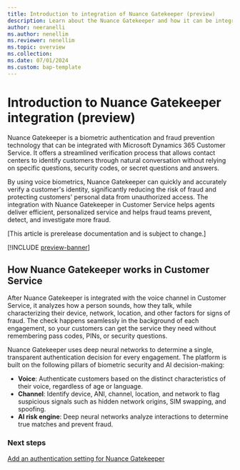 ```yaml
---
title: Introduction to integration of Nuance Gatekeeper (preview)
description: Learn about the Nuance Gatekeeper and how it can be integrated with Dynamics 365 Customer Service. 
author: neeranelli 
ms.author: nenellim
ms.reviewer: nenellim 
ms.topic: overview
ms.collection: 
ms.date: 07/01/2024
ms.custom: bap-template
---
```


# Introduction to Nuance Gatekeeper integration (preview)

Nuance Gatekeeper is a biometric authentication and fraud prevention technology that can be integrated with Microsoft Dynamics 365 Customer Service. It offers a streamlined verification process that allows contact centers to identify customers through natural conversation without relying on specific questions, security codes, or secret questions and answers.

By using voice biometrics, Nuance Gatekeeper can quickly and accurately verify a customer's identity, significantly reducing the risk of fraud and protecting customers' personal data from unauthorized access. The integration with Nuance Gatekeeper in Customer Service helps agents deliver efficient, personalized service and helps fraud teams prevent, detect, and investigate more fraud.

[This article is prerelease documentation and is subject to change.]

[!INCLUDE [preview-banner](../../../shared-content/shared/preview-includes/preview-note.md)]

## How Nuance Gatekeeper works in Customer Service

After Nuance Gatekeeper is integrated with the voice channel in Customer Service, it analyzes how a person sounds, how they talk, while characterizing their device, network, location, and other factors for signs of fraud. The check happens seamlessly in the background of each engagement, so your customers can get the service they need without remembering pass codes, PINs, or security questions.

Nuance Gatekeeper uses deep neural networks to determine a single, transparent authentication decision for every engagement. The platform is built on the following pillars of biometric security and AI decision-making:

- **Voice**: Authenticate customers based on the distinct characteristics of their voice, regardless of age or language. 
- **Channel**: Identify device, ANI, channel, location, and network to flag suspicious signals such as hidden network origins, SIM swapping, and spoofing.
- **AI risk engine**: Deep neural networks analyze interactions to determine true matches and prevent fraud. 

### Next steps

[Add an authentication setting for Nuance Gatekeeper](configure-gatekeeper-authentication.md)  
